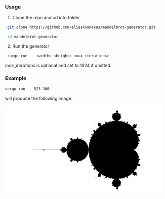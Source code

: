 ### Usage

1. Clone the repo and cd into folder
```bash
 git clone https://github.com/eliaskounakas/mandelbrot-generator.git
```
```bash
 cd mandelbrot-generator
```
2. Run the generator
```bash
 cargo run -- <width> <height> <max_iterations>
```
*max_iterations* is optional and set to 1024 if omitted.

### Example

```bash
cargo run -- 525 300
```
will produce the following image:

![mandelbrot image](https://github.com/eliaskounakas/mandelbrot-algorithm/blob/main/preview_image.png)
